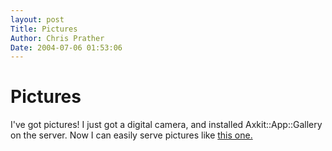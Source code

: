 ```yaml
---
layout: post
Title: Pictures  
Author: Chris Prather
Date: 2004-07-06 01:53:06
---
```


# Pictures
I've got pictures! I just got a digital camera, and installed Axkit::App::Gallery on the server. Now I can easily serve pictures like <a title="Imagesheet for IMG_0036.JPG" href="http://chris.prather.org/photos/misc/IMG_0036.JPG?format=html">this one.</a>


